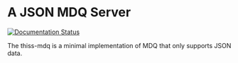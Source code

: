 A JSON MDQ Server
=================

[![Documentation Status](https://readthedocs.org/projects/thiss-mdq/badge/?version=latest)](https://thiss-mdq.readthedocs.io/en/latest/?badge=latest)

The thiss-mdq is a minimal implementation of MDQ that only supports JSON data. 
